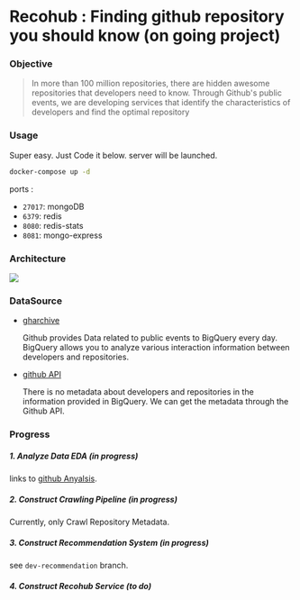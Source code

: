 # Recohub : Finding github repository you should know (on going project)

### Objective

> In more than 100 million repositories, there are hidden awesome repositories that developers need to know. Through Github's public events, we are developing services that identify the characteristics of developers and find the optimal repository

### Usage
Super easy. Just Code it below. server will be launched.

````bash
docker-compose up -d
````

ports : 
* `27017`: mongoDB
* `6379`: redis
* `8080`: redis-stats
* `8081`: mongo-express

### Architecture

![](https://imgur.com/fuarWwN.png)


### DataSource 

* [gharchive](https://www.gharchive.org/)
    
    Github provides Data related to public events to BigQuery every day. BigQuery allows you to analyze various interaction information between developers and repositories. 

* [github API](https://docs.github.com/en/graphql)
 
   There is no metadata about developers and repositories in the information provided in BigQuery. We can get the metadata through the Github API. 
    

### Progress

##### 1. Analyze Data EDA (in progress)

   links to [github Anyalsis](https://github.com/vienna-project/github-analysis).

##### 2. Construct Crawling Pipeline (in progress)

   Currently, only Crawl Repository Metadata.

##### 3. Construct Recommendation System (in progress)

   see `dev-recommendation` branch. 

##### 4. Construct Recohub Service (to do)